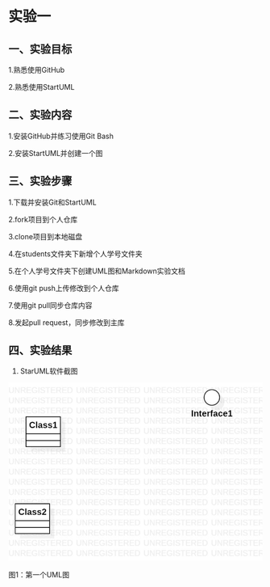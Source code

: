 # 实验一

## 一、实验目标
1.熟悉使用GitHub

2.熟悉使用StartUML

## 二、实验内容
1.安装GitHub并练习使用Git Bash

2.安装StartUML并创建一个图

## 三、实验步骤

1.下载并安装Git和StartUML

2.fork项目到个人仓库

3.clone项目到本地磁盘

4.在students文件夹下新增个人学号文件夹

5.在个人学号文件夹下创建UML图和Markdown实验文档

6.使用git push上传修改到个人仓库

7.使用git pull同步仓库内容

8.发起pull request，同步修改到主库

## 四、实验结果
1. StarUML软件截图

![第一个UML图](./model1.jpg)

图1：第一个UML图
